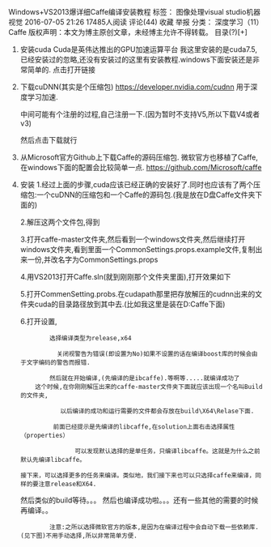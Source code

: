  Windows+VS2013爆详细Caffe编译安装教程
标签： 图像处理visual studio机器视觉
2016-07-05 21:26 17485人阅读 评论(44) 收藏 举报
 分类： 深度学习（11）   Caffe
版权声明：本文为博主原创文章，未经博主允许不得转载。
目录(?)[+]
1. 安装cuda
    Cuda是英伟达推出的GPU加速运算平台
    我这里安装的是cuda7.5,已经安装过的忽略,还没有安装过的这里有安装教程.windows下面安装还是非常简单的.
    点击打开链接
2. 下载cuDNN(其实是个压缩包)
    https://developer.nvidia.com/cudnn
    用于深度学习加速.
 

    中间可能有个注册的过程,自己注册一下.(因为暂时不支持V5,所以下载V4或者v3)
                                                                                     
    然后点击下载就行


3. 从Microsoft官方Github上下载Caffe的源码压缩包.
    微软官方也移植了Caffe,在windows下面的配置会比较简单一点.
    https://github.com/Microsoft/caffe

4. 安装
    1.经过上面的步骤,cuda应该已经正确的安装好了.同时也应该有了两个压缩包:一个cuDNN的压缩包和一个Caffe的源码包.(我是放在D盘Caffe文件夹下面的)
                                         
    2.解压这两个文件包,得到
         
 
    3.打开caffe-master文件夹,然后看到一个windows文件夹,然后继续打开windows文件夹,看到里面一个CommonSettings.props.example文件,复制出来一份,并改名字为CommonSettings.props
                                            
    4.用VS2013打开Caffe.sln(就到刚刚那个文件夹里面),打开效果如下
                                                 
    5.打开CommenSetting.probs.在cudapath那里把存放解压的cudnn出来的文件夹cuda的目录路径放到其中去.(比如我这里是装在D:Caffe下面)
     
    6.打开设置,
                                                     
               选择编译类型为release,x64
                                                
                 关闭视警告为错误(即设置为No)如果不设置的话在编译boost库的时候会由于文字编码的警告而报错.
                                               
               然后就在开始编译,(先编译的是ibcaffe).等啊等.....就编译成功了
           这个时候,在你刚刚解压出来的caffe-master文件夹下面就应该出现一个名叫Build的文件夹,
                                             
                  以后编译的成功和运行需要的文件都会存放在build\X64\Relase下面.
                                              
                前面已经提示是先编译的libcaffe,在solution上面右击选择属性（properties）
               
                      可以发现默认选择的是单任务，只编译libcaffe。这就是为什么之前默认先编译libcaffe。
          
       接下来，可以选择更多的任务来编译。类似地，我们接下来也可以只选择caffe来编译，同样的要注意release和X64.
     然后类似的build等待。。。
     然后也编译成功啦。。。还有一些其他的需要的时候再编译。。
                                              

               注意:之所以选择微软官方的版本,是因为在编译过程中会自动下载一些依赖库.(见下图)不用手动选择,所以非常简单方便.
                                                  
